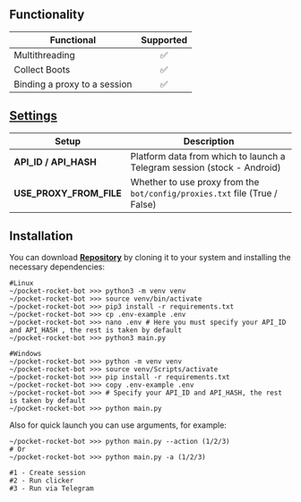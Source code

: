 ## Functionality
| Functional                                                     | Supported |
|----------------------------------------------------------------|:---------:|
| Multithreading                                                 |     ✅     |
| Collect Boots                                                  |     ✅     |
| Binding a proxy to a session                                   |     ✅     |
## [Settings](https://github.com/shamhi/TapSwapBot/blob/main/.env-example)
| Setup                   | Description                                                                |
|-------------------------|----------------------------------------------------------------------------|
| **API_ID / API_HASH**   | Platform data from which to launch a Telegram session (stock - Android)    | |
| **USE_PROXY_FROM_FILE** | Whether to use proxy from the `bot/config/proxies.txt` file (True / False) |

## Installation
You can download [**Repository**](https://github.com/AlexKutas/pocket-rocket-bot) by cloning it to your system and installing the necessary dependencies:
```shell
#Linux
~/pocket-rocket-bot >>> python3 -m venv venv
~/pocket-rocket-bot >>> source venv/bin/activate
~/pocket-rocket-bot >>> pip3 install -r requirements.txt
~/pocket-rocket-bot >>> cp .env-example .env
~/pocket-rocket-bot >>> nano .env # Here you must specify your API_ID and API_HASH , the rest is taken by default
~/pocket-rocket-bot >>> python3 main.py

#Windows
~/pocket-rocket-bot >>> python -m venv venv
~/pocket-rocket-bot >>> source venv/Scripts/activate
~/pocket-rocket-bot >>> pip install -r requirements.txt
~/pocket-rocket-bot >>> copy .env-example .env
~/pocket-rocket-bot >>> # Specify your API_ID and API_HASH, the rest is taken by default
~/pocket-rocket-bot >>> python main.py
```

Also for quick launch you can use arguments, for example:
```shell
~/pocket-rocket-bot >>> python main.py --action (1/2/3)
# Or
~/pocket-rocket-bot >>> python main.py -a (1/2/3)

#1 - Create session
#2 - Run clicker
#3 - Run via Telegram
```
